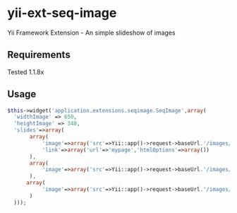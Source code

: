 # yii-ext-seq-image

Yii Framework Extension - An simple slideshow of images

## Requirements

Tested 1.1.8x

## Usage

```php
$this->widget('application.extensions.seqimage.SeqImage',array(
  'widthImage' => 650, 
  'heightImage' => 340,
  'slides'=>array(  
       array(
           'image'=>array('src'=>Yii::app()->request->baseUrl.'/images/test.jpg'),            
           'link'=>array('url'=>'mypage','htmlOptions'=>array())
       ),
       array(
           'image'=>array('src'=>Yii::app()->request->baseUrl.'/images/any.jpg'),            
       ),
      array(
           'image'=>array('src'=>Yii::app()->request->baseUrl.'/images/anyany.jpg'),            
       )
  )));
```
